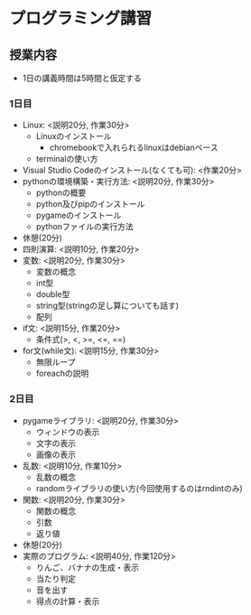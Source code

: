 # プログラミング講習

## 授業内容
- 1日の講義時間は5時間と仮定する
### 1日目
- Linux: <説明20分, 作業30分>
  - Linuxのインストール
    - chromebookで入れられるlinuxはdebianベース
  - terminalの使い方
- Visual Studio Codeのインストール(なくても可): <作業20分>
- pythonの環境構築・実行方法: <説明20分, 作業30分>
  - pythonの概要
  - python及びpipのインストール
  - pygameのインストール
  - pythonファイルの実行方法
- 休憩(20分)
- 四則演算: <説明10分, 作業20分>
- 変数: <説明20分, 作業30分>
  - 変数の概念
  - int型
  - double型
  - string型(stringの足し算についても話す)
  - 配列
- if文: <説明15分, 作業20分>
  - 条件式(>, <, >=, <=, ==)
- for文(while文): <説明15分, 作業30分>
  - 無限ループ
  - foreachの説明
### 2日目
- pygameライブラリ: <説明20分, 作業30分>
  - ウィンドウの表示
  - 文字の表示
  - 画像の表示
- 乱数: <説明10分, 作業10分>
  - 乱数の概念
  - randomライブラリの使い方(今回使用するのはrndintのみ)
- 関数: <説明20分, 作業30分>
  - 関数の概念
  - 引数
  - 返り値
- 休憩(20分)
- 実際のプログラム: <説明40分, 作業120分>
  - りんご、バナナの生成・表示
  - 当たり判定
  - 音を出す
  - 得点の計算・表示
